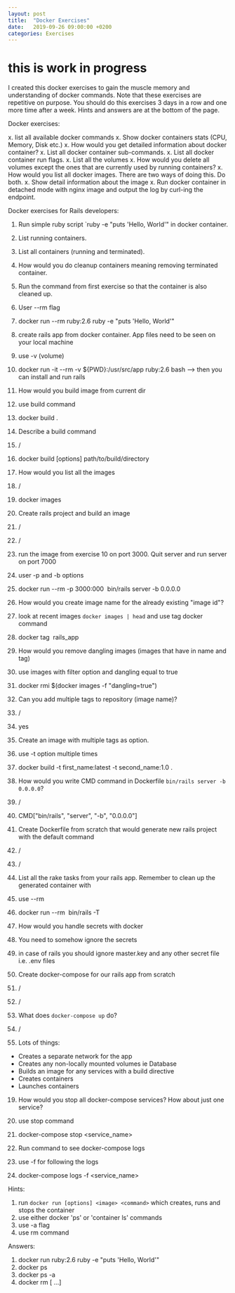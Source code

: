 ```yaml
---
layout: post
title:  "Docker Exercises"
date:   2019-09-26 09:00:00 +0200
categories: Exercises
---
```


# this is work in progress

I created this docker exercises to gain the muscle memory and understanding of docker commands. Note that these exercises are repetitive on purpose. You should do this exercises 3 days in a row and one more time after a week. Hints and answers are at the bottom of the page.

Docker exercises:

x. list all available docker commands
x. Show docker containers stats (CPU, Memory, Disk etc.)
x. How would you get detailed information about docker container?
x. List all docker container sub-commands.
x. List all docker container run flags.
x. List all the volumes
x. How would you delete all volumes except the ones that are currently used by running containers?
x. How would you list all docker images. There are two ways of doing this. Do both.
x. Show detail information about the image
x. Run docker container in detached mode with nginx image and output the log by curl-ing the endpoint.


Docker exercises for Rails developers:

1. Run simple ruby script `ruby -e "puts 'Hello, World'" in docker container.
2. List running containers.
3. List all containers (running and terminated).
4. How would you do cleanup containers meaning removing terminated container.

5. Run the command from first exercise so that the container is also cleaned up.
5. User --rm flag
5. docker run --rm ruby:2.6 ruby -e "puts 'Hello, World'"

6. create rails app from docker container. App files need to be seen on your local machine
6. use -v (volume)
6. docker run -it --rm -v ${PWD}:/usr/src/app ruby:2.6 bash  --> then you can install and run rails

7. How would you build image from current dir
7. use build command
7. docker build .

8. Describe a build command
8. /
8. docker build [options] path/to/build/directory

9. How would you list all the images
9. /
9. docker images

10. Create rails project and build an image
10. /
10. /

11. run the image from exercise 10 on port 3000. Quit server and run server on port 7000
11. user -p and -b options
11. docker run --rm -p 3000:000 <image id> bin/rails server -b 0.0.0.0

12. How would you create image name for the already existing "image id"?
12. look at recent images `docker images | head` and use tag docker command
12. docker tag <image id> rails_app

13. How would you remove dangling images (images that have <none> in name and tag)
13. use images with filter option and dangling equal to true
13. docker rmi $(docker images -f "dangling=true")

13. Can you add multiple tags to repository (image name)?
13. /
13. yes

13. Create an image with multiple tags as option.
13. use -t option multiple times
13. docker build -t first_name:latest -t second_name:1.0 .

14. How would you write CMD command in Dockerfile `bin/rails server -b 0.0.0.0`?
14. /
14. CMD["bin/rails", "server", "-b", "0.0.0.0"]

15. Create Dockerfile from scratch that would generate new rails project with the default command
15. /
15. /

15. List all the rake tasks from your rails app. Remember to clean up the generated container with
15. use --rm
15. docker run --rm <image> bin/rails -T

16. How would you handle secrets with docker
16. You need to somehow ignore the secrets
16. in case of rails you should ignore master.key and any other secret file i.e. .env files

17. Create docker-compose for our rails app from scratch
17. /
17. /

18. What does `docker-compose up` do?
18. /
18. Lots of things:
 - Creates a separate network for the app
 - Creates any non-locally mounted volumes ie Database
 - Builds an image for any services with a build directive
 - Creates containers
 - Launches containers

19. How would you stop all docker-compose services? How about just one service?
19. use stop command
19. docker-compose stop <service_name>

19. Run command to see docker-compose logs
19. use -f for following the logs
19. docker-compose logs -f <service_name>



Hints:
1. run `docker run [options] <image> <command>` which creates, runs and stops the container
2. use either docker 'ps' or 'container ls' commands
3. use -a flag
4. use rm command

Answers:
1. docker run ruby:2.6 ruby -e "puts 'Hello, World'"
2. docker ps
3. docker ps -a
4. docker rm <container id> [<container id> ...]
